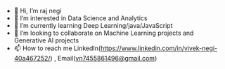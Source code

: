 - 👋 Hi, I’m raj negi
- 👀 I’m interested in Data Science and Analytics 
- 🌱 I’m currently learning Deep Learning/java/JavaScript 
- 💞️ I’m looking to collaborate on Machine Learning projects and Generative AI projects
- 📫 How to reach me LinkedIn(https://www.linkedin.com/in/vivek-negi-40a467252/) , Email(vn7455861496@gmail.com)
<!---
rajnegi0226/rajnegi0226 is a ✨ special ✨ repository because its `README.md` (this file) appears on your GitHub profile.
You can click the Preview link to take a look at your changes.
--->
